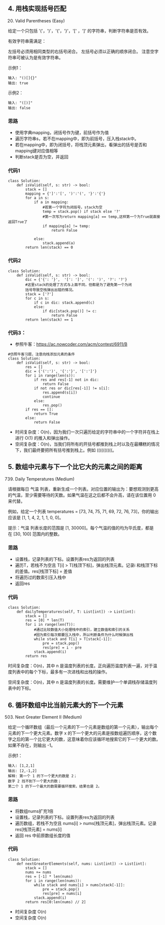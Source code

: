 ## 4. 用栈实现括号匹配
20. Valid Parentheses (Easy)

给定一个只包括 '('，')'，'{'，'}'，'[' ，']' 的字符串，判断字符串是否有效。

有效字符串需满足：

左括号必须用相同类型的右括号闭合。
左括号必须以正确的顺序闭合。
注意空字符串可被认为是有效字符串。

示例1：
```
输入: "()[]{}"
输出: true
```
示例2：
```
输入: "([)]"
输出: false
```
### 思路
- 使用字典mapping，闭括号作为键，前括号作为值
- 遍历字符串s，若不在mapping中，即为前括号，压入栈stack中。
- 若在mapping中，即为闭括号，将栈顶元素弹出，看弹出的括号是否和mapping键对应值相等
- 判断stack是否为空，并返回

### 代码1
```
class Solution:
    def isValid(self, s: str) -> bool:
        stack = []
        mapping = {']':'[', ')':'(', '}':'{'}
        for a in s:
            if a in mapping:
                #若第一个字符为闭括号，stack为空
                temp = stack.pop() if stack else '?'
                #第一次写为return mapping[a] == temp,这样第一个为True就直接返回True了
                if mapping[a] != temp:
                    return False

            else:
                stack.append(a)
        return len(stack) == 0
```
### 代码2
```
class Solution:
    def isValid(self, s: str) -> bool:
        dic = {'{': '}',  '[': ']', '(': ')', '?': '?'}
        #这里stack的处理了方式与上面不同，但都是为了避免第一个为闭
        括号导致空栈弹出出错的情况。
        stack = ['?']
        for c in s:
            if c in dic: stack.append(c)
            else:
                if dic[stack.pop()] != c:
                    return False 
        return len(stack) == 1
```
### 代码3：
- 参照牛客：https://ac.nowcoder.com/acm/contest/6911/B
```
#仿照牛客习题，注意向栈添加元素的条件
class Solution:
    def isValid(self, s: str) -> bool:
        res = []
        dic = {'(':')', '{':'}', '[':']'}
        for i in range(len(s)):
            if res and res[-1] not in dic:
                return False
            if not res or dic[res[-1]] != s[i]:
                res.append(s[i])
                continue
            else:
                res.pop()
        if res == []:
            return True
        else:
            return False
```
- 时间复杂度：O(n)，因为我们一次只遍历给定的字符串中的一个字符并在栈上进行 O(1) 的推入和弹出操作。
- 空间复杂度：O(n)，当我们将所有的开括号都推到栈上时以及在最糟糕的情况下，我们最终要把所有括号推到栈上。例如 ((((((((((。
  

## 5. 数组中元素与下一个比它大的元素之间的距离
739. Daily Temperatures (Medium)

请根据每日 气温 列表，重新生成一个列表。对应位置的输出为：要想观测到更高的气温，至少需要等待的天数。如果气温在这之后都不会升高，请在该位置用 0 来代替。

例如，给定一个列表 temperatures = [73, 74, 75, 71, 69, 72, 76, 73]，你的输出应该是 [1, 1, 4, 2, 1, 1, 0, 0]。

提示：气温 列表长度的范围是 [1, 30000]。每个气温的值的均为华氏度，都是在 [30, 100] 范围内的整数。

### 思路
- 设置栈，记录列表的下标。设置列表res为返回的列表
- 遍历T，若栈不为空且 T[i] > T[栈顶下标]，弹出栈顶元素。记录i 和栈顶下标的差值。res[栈顶下标] = 差值
- 将遍历过的数索引压入栈中
- 返回res

### 代码
```
class Solution:
    def dailyTemperatures(self, T: List[int]) -> List[int]:
        stack = []
        res = [0] * len(T)
        for i in range(len(T)):
            #通过比较数值大小处理栈中的索引，建立数值和索引的关系
            #因为索引每次都要压入栈中，所以判断条件为什么时候弹出栈
            while stack and T[i] > T[stack[-1]]:
                pre = stack.pop()
                res[pre] = i - pre
            stack.append(i)
        return res
```

时间复杂度：O(n)，其中 n 是温度列表的长度。正向遍历温度列表一遍，对于温度列表中的每个下标，最多有一次进栈和出栈的操作。

空间复杂度：O(n)，其中 n 是温度列表的长度。需要维护一个单调栈存储温度列表中的下标。

## 6. 循环数组中比当前元素大的下一个元素
503. Next Greater Element II (Medium)

给定一个循环数组（最后一个元素的下一个元素是数组的第一个元素），输出每个元素的下一个更大元素。数字 x 的下一个更大的元素是按数组遍历顺序，这个数字之后的第一个比它更大的数，这意味着你应该循环地搜索它的下一个更大的数。如果不存在，则输出 -1。

示例1：
```
输入: [1,2,1]
输出: [2,-1,2]
解释: 第一个 1 的下一个更大的数是 2；
数字 2 找不到下一个更大的数； 
第二个 1 的下一个最大的数需要循环搜索，结果也是 2。
```
### 思路
- 将数组nums扩充1倍
- 设置栈，记录列表的下标。设置列表res为返回的列表
- 遍历数组，若栈不为空且 nums[i] > nums[栈顶元素]，弹出栈顶元素。记录res[栈顶元素] = nums[i]
- 返回 res 中前原数组长度的值

### 代码
```
class Solution:
    def nextGreaterElements(self, nums: List[int]) -> List[int]:
        stack = []
        nums += nums
        res = [-1] * len(nums)
        for i in range(len(nums)):
            while stack and nums[i] > nums[stack[-1]]:
                pre = stack.pop()
                res[pre] = nums[i]
            stack.append(i)
        return res[0:len(nums) // 2]
```
- 时间复杂度 O(n)
- 空间复杂度 O(n)
